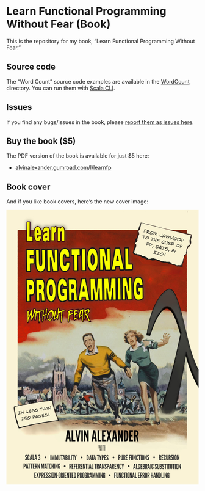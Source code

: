 # Learn Functional Programming Without Fear (Book)

This is the repository for my book, “Learn Functional Programming Without Fear.”


## Source code

The “Word Count” source code examples are available in the [WordCount](./WordCount) directory.
You can run them with [Scala CLI](https://scala-cli.virtuslab.org).


## Issues

If you find any bugs/issues in the book, please [report them as issues here](https://github.com/alvinj/LearnFunctionalProgrammingBook/issues).


## Buy the book ($5)

The PDF version of the book is available for just $5 here:

- [alvinalexander.gumroad.com/l/learnfp](https://alvinalexander.gumroad.com/l/learnfp)


## Book cover

And if you like book covers, here’s the new cover image:

<div><img 
    src="./Learn-Functional-Programming-Without-Fear-book.jpg"
    width="600" />
</div>


